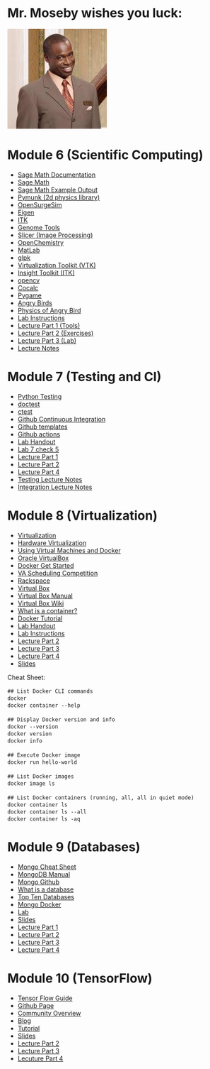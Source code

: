 # Mr. Moseby wishes you luck:
![moseby](moseby.png)

# Module 6 (Scientific Computing)

- [Sage Math Documentation](http://doc.sagemath.org/html/en/a_tour_of_sage/)
- [Sage Math](https://www.sagemath.org/)
- [Sage Math Example Output](https://github.com/rcos/Sci-Computing/blob/master/output-console.pdf)
- [Pymunk (2d physics library)](http://www.pymunk.org/en/latest/)
- [OpenSurgeSim](https://app.assembla.com/spaces/OpenSurgSim/wiki)
- [Eigen](http://eigen.tuxfamily.org/index.php?title=Main_Page)
- [ITK](https://itk.org)
- [Genome Tools](http://genometools.org/)
- [Slicer (Image Processing)](https://www.slicer.org/)
- [OpenChemistry](https://github.com/OpenChemistry/)
- [MatLab](https://www.mathworks.com/matlabcentral/?s_tid=gn_mlc#get-and-share-code)
- [glpk](https://www.gnu.org/software/glpk/)
- [Virtualization Toolkit (VTK)](http://vtk.org)
- [Insight Toolkit (ITK)](http://itk.org)
- [opencv](https://opencv.org)
- [Cocalc](https://cocalc.com/policies/index.html)
- [Pygame](https://nerdparadise.com/programming/pygame/part1)
- [Angry Birds](https://github.com/estevaofon/angry-birds-python)
- [Physics of Angry Bird](http://www.wired.com/2010/10/physics-of-angry-birds/)
- [Lab Instructions](https://github.com/rcos/CSCI-4470-OpenSource/blob/master/Modules/06.ScientificComputing/Lab-ScientificComputing.md)
- [Lecture Part 1 (Tools)](https://www.youtube.com/watch?v=cEdKotsLnEs&list=PLaSjU4jLnEwgiZAjMr_Cp71kK_5nUykGo&index=20)
- [Lecture Part 2 (Exercises)](https://www.youtube.com/watch?v=hCJqNayvcY8&list=PLaSjU4jLnEwgiZAjMr_Cp71kK_5nUykGo&index=21)
- [Lecture Part 3 (Lab)](https://www.youtube.com/watch?v=p1Nw2v6oELU&list=PLaSjU4jLnEwgiZAjMr_Cp71kK_5nUykGo&index=22)
- [Lecture Notes](https://github.com/rcos/CSCI-4470-OpenSource/blob/master/Modules/06.ScientificComputing/index.html)

# Module 7 (Testing and CI)

- [Python Testing](http://pythontesting.net/framework/unittest/unittest-introduction)
- [doctest](http://pythontesting.net/framework/doctest/doctest-introduction)
- [ctest](https://gitlab.kitware.com/cmake/community/wikis/doc/ctest/Testing-With-CTest)
- [Github Continuous Integration](https://docs.github.com/en/actions/guides/about-continuous-integration)
- [Github templates](https://docs.github.com/en/actions/guides/setting-up-continuous-integration-using-workflow-templates)
- [Github actions](https://docs.github.com/en/actions/quickstart/)
- [Lab Handout](https://github.com/rcos/CSCI-4470-OpenSource/blob/master/Modules/08.TestingAndCI/Lab-TestingAndCI.md)
- [Lab 7 check 5](https://github.com/roryeiffe/oss-lab7-step5)
- [Lecture Part 1](https://www.youtube.com/watch?v=ZyMM_pGFJkA&list=PLaSjU4jLnEwgiZAjMr_Cp71kK_5nUykGo&index=25)
- [Lecture Part 2](https://www.youtube.com/watch?v=IHEQZVgtK0Y&list=PLaSjU4jLnEwgiZAjMr_Cp71kK_5nUykGo&index=26)
- [Lecture Part 4](https://www.youtube.com/watch?v=5f-HSoCARSA&list=PLaSjU4jLnEwgiZAjMr_Cp71kK_5nUykGo&index=28)
- [Testing Lecture Notes](https://github.com/rcos/CSCI-4470-OpenSource/blob/master/Modules/08.TestingAndCI/Testing.html)
- [Integration Lecture Notes](https://github.com/rcos/CSCI-4470-OpenSource/blob/master/Modules/08.TestingAndCI/Integration.html)

# Module 8 (Virtualization)
- [Virtualization](https://en.wikipedia.org/wiki/Virtualization)
- [Hardware Virtualization](https://en.wikipedia.org/wiki/Virtualization)
- [Using Virtual Machines and Docker](https://goo.gl/sRVT7o)
- [Oracle VirtualBox](https://www.virtualbox.org/manual/ch01.html#virt-why-useful)
- [Docker Get Started](https://docs.docker.com/get-started/)
- [VA Scheduling Competition](https://vascheduling.devpost.com/)
- [Rackspace](https://www.rackspace.com/)
- [Virtual Box](https://www.virtualbox.org/)
- [Virtual Box Manual](https://www.virtualbox.org/manual/UserManual.html)
- [Virtual Box Wiki](https://www.virtualbox.org/wiki)
- [What is a container?](https://www.docker.com/resources/what-container#/virtual_machines)
- [Docker Tutorial](https://docs.docker.com/get-started/)
- [Lab Handout](https://github.com/rcos/CSCI-4470-OpenSource/blob/master/Modules/09.Virtualization/Lab-Virtualization.md)
- [Lab Instructions](https://github.com/rcos/docker-examples/tree/Spring2019)
- [Lecture Part 2](https://www.youtube.com/watch?v=0diWjs3AMZs&list=PLaSjU4jLnEwgiZAjMr_Cp71kK_5nUykGo&index=30)
- [Lecture Part 3](https://www.youtube.com/watch?v=KltPiqMqjH8&list=PLaSjU4jLnEwgiZAjMr_Cp71kK_5nUykGo&index=31)
- [Lecture Part 4](https://www.youtube.com/watch?v=cjk1PSroNsY&list=PLaSjU4jLnEwgiZAjMr_Cp71kK_5nUykGo&index=32)
- [Slides](https://github.com/rcos/CSCI-4470-OpenSource/blob/master/Modules/09.Virtualization/source/index.rst)

Cheat Sheet:
```
## List Docker CLI commands
docker
docker container --help

## Display Docker version and info
docker --version
docker version
docker info

## Execute Docker image
docker run hello-world

## List Docker images
docker image ls

## List Docker containers (running, all, all in quiet mode)
docker container ls
docker container ls --all
docker container ls -aq
```

# Module 9 (Databases)

- [Mongo Cheat Sheet](https://github.com/rcos/CSCI-4470-OpenSource/blob/master/Modules/10.Databases/MongoDB_Shell_Cheat_Sheet.pdf)
- [MongoDB Manual](https://docs.mongodb.com/manual/)
- [Mongo Github](https://github.com/mongodb/mongo)
- [What is a database](https://en.wikipedia.org/wiki/Database)
- [Top Ten Databases](https://www.databasejournal.com/features/oracle/slideshows/top-10-2019-databases.html)
- [Mongo Docker](https://www.bmc.com/blogs/mongodb-docker-container/)
- [Lab](https://github.com/rcos/CSCI-4470-OpenSource/blob/master/Modules/10.Databases/Lab-Databases.md)
- [Slides](https://github.com/rcos/CSCI-4470-OpenSource/blob/master/Modules/10.Databases/source/index.rst)
- [Lecture Part 1](https://www.youtube.com/watch?v=WeJmpQKlQRg&list=PLaSjU4jLnEwgiZAjMr_Cp71kK_5nUykGo&index=33)
- [Lecture Part 2](https://www.youtube.com/watch?v=v_Ez-ycgOUM&list=PLaSjU4jLnEwgiZAjMr_Cp71kK_5nUykGo&index=34)
- [Lecture Part 3](https://www.youtube.com/watch?v=hDpZgVdjuOI&list=PLaSjU4jLnEwgiZAjMr_Cp71kK_5nUykGo&index=35)
- [Lecture Part 4](https://www.youtube.com/watch?v=cBTgwcp2KfU&list=PLaSjU4jLnEwgiZAjMr_Cp71kK_5nUykGo&index=36)



# Module 10 (TensorFlow)

- [Tensor Flow Guide](https://www.tensorflow.org/guide)
- [Github Page](https://github.com/tensorflow/tensorflow)
- [Community Overview](https://www.tensorflow.org/community/)
- [Blog](https://blog.tensorflow.org/)
- [Tutorial](https://www.youtube.com/watch?v=5ECD8J3dvDQ)
- [Slides](https://github.com/rcos/CSCI-4470-OpenSource/blob/master/Modules/11.TensorFlow/source/index.rst)
- [Lecture Part 2](https://www.youtube.com/watch?v=bVAejUL4P7w&list=PLaSjU4jLnEwgiZAjMr_Cp71kK_5nUykGo&index=38)
- [Lecture Part 3](https://www.youtube.com/watch?v=mIm4VhGeK-c&list=PLaSjU4jLnEwgiZAjMr_Cp71kK_5nUykGo&index=39)
- [Lecuture Part 4](https://www.youtube.com/watch?v=C-HqZzsxwl0&list=PLaSjU4jLnEwgiZAjMr_Cp71kK_5nUykGo&index=40)
